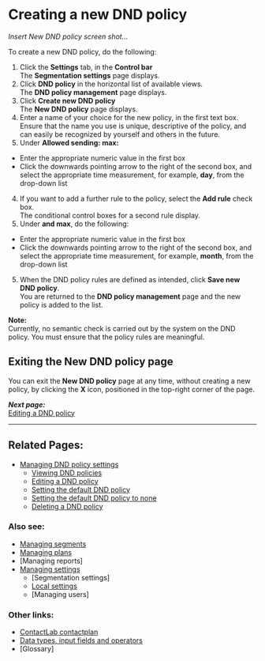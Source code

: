 # Creating a new DND policy

*Insert New DND policy screen shot...*  

To create a new DND policy, do the following:

1. Click the **Settings** tab, in the **Control bar**  
  The **Segmentation settings** page displays.   
1. Click **DND policy** in the horizontal list of available views.  
  The **DND policy management** page displays.  
1. Click **Create new DND policy**  
  The **New DND policy** page displays.  
2. Enter a name of your choice for the new policy, in the first text box.  
  Ensure that the name you use is unique, descriptive of the policy, and can easily be recognized by yourself and others in the future.  
3. Under **Allowed sending: max:**  
  - Enter the appropriate numeric value in the first box  
  - Click the downwards pointing arrow to the right of the second box, and select the appropriate time measurement, for example, **day**, from the drop-down list  
4. If you want to add a further rule to the policy, select the **Add rule** check box.  
  The conditional control boxes for a second rule display.  
5.  Under **and max**, do the following:  
  - Enter the appropriate numeric value in the first box  
  - Click the downwards pointing arrow to the right of the second box, and select the appropriate time measurement, for example, **month**, from the drop-down list  
5. When the DND policy rules are defined as intended, click **Save new DND policy**.  
  You are returned to the **DND policy management** page and the new policy is added to the list.  

**Note:**  
Currently, no semantic check is carried out by the system on the DND policy. You must ensure that the policy rules are meaningful.  

## Exiting the New DND policy page

You can exit the **New DND policy** page at any time, without creating a new policy, by clicking the **X** icon, positioned in the top-right corner of the page.  

***Next page:***  
[Editing a DND policy](EditingDND)  

----------

## Related Pages:  

- [Managing DND policy settings](ManagingDND)  
  - [Viewing DND policies](ViewingDND)  
  - [Editing a DND policy](EditingDND)  
  - [Setting the default DND policy](SettingDefaultDND)  
  - [Setting the default DND policy to none](SettingNoDND)  
  - [Deleting a DND policy](DeletingDND)  

### Also see:  

- [Managing segments](ManagingSegments)  
- [Managing plans](ManagingPlans)  
- [Managing reports]  
- [Managing settings](ManagingSettings)  
  - [Segmentation settings]  
  - [Local settings](LocalSettings)  
  - [Managing users]  

### Other links:  

- [ContactLab contactplan](Home)  
- [Data types, input fields and operators](InputBoxOperators)  
- [Glossary]  
